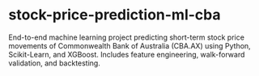 # stock-price-prediction-ml-cba
End-to-end machine learning project predicting short-term stock price movements of Commonwealth Bank of Australia (CBA.AX) using Python, Scikit-Learn, and XGBoost. Includes feature engineering, walk-forward validation, and backtesting.
